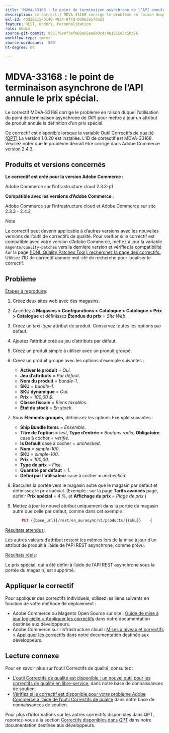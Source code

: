 ```yaml
---
title: "MDVA-33168 : le point de terminaison asynchrone de l’API annule la définition du prix spécial"
description: Le correctif MDVA-33168 corrige le problème en raison duquel l’utilisation du point de terminaison asynchrone de l’API pour mettre à jour un attribut de produit annule la définition d’un prix spécial.
exl-id: 4dd26215-b140-4924-8f4d-0d062e5fda2d
feature: REST, Orders, Personalization
role: Admin
source-git-commit: 958179e0f3efe08e65ea8b0c4c4e1015e3c5bb76
workflow-type: tm+mt
source-wordcount: '509'
ht-degree: 0%

---
```


# MDVA-33168 : le point de terminaison asynchrone de l’API annule le prix spécial.

Le correctif MDVA-33168 corrige le problème en raison duquel l’utilisation du point de terminaison asynchrone de l’API pour mettre à jour un attribut de produit annule la définition d’un prix spécial.

Ce correctif est disponible lorsque la variable [Outil Correctifs de qualité (QPT)](/help/announcements/adobe-commerce-announcements/magento-quality-patches-released-new-tool-to-self-serve-quality-patches.md) La version 1.0.20 est installée. L’ID de correctif est MDVA-33168. Veuillez noter que le problème devrait être corrigé dans Adobe Commerce version 2.4.3.

## Produits et versions concernés

**Le correctif est créé pour la version Adobe Commerce :**

Adobe Commerce sur l’infrastructure cloud 2.3.3-p1

**Compatible avec les versions d’Adobe Commerce :**

Adobe Commerce sur l’infrastructure cloud et Adobe Commerce sur site 2.3.3 - 2.4.2

>[!NOTE]
>
>Le correctif peut devenir applicable à d’autres versions avec les nouvelles versions de l’outil de correctifs de qualité. Pour vérifier si le correctif est compatible avec votre version d’Adobe Commerce, mettez à jour la variable `magento/quality-patches` vers la dernière version et vérifiez la compatibilité sur la page [[!DNL Quality Patches Tool]: recherchez la page des correctifs.](https://devdocs.magento.com/quality-patches/tool.html#patch-grid). Utilisez l’ID de correctif comme mot-clé de recherche pour localiser le correctif.

## Problème

<u>Étapes à reproduire</u>:

1. Créez deux sites web avec des magasins.
1. Accédez à **Magasins > Configurations > Catalogue > Catalogue > Prix > Catalogue** et définissez **Étendue du prix** = *Site Web*.
1. Créez un *text-type* attribut de produit. Conservez toutes les options par défaut.
1. Ajoutez l’attribut créé au jeu d’attributs par défaut.
1. Créez un produit simple à utiliser avec un produit groupé.
1. Créez un produit groupé avec les options d’exemple suivantes :
   * **Activer le produit** = *Oui*.
   * **Jeu d’attributs** = *Par défaut*.
   * **Nom du produit** = *bundle-1*.
   * **SKU** = *bundle-1*.
   * **SKU dynamique** = *Oui*.
   * **Prix** = *100,00 $*.
   * **Classe fiscale** = *Biens taxables*.
   * **État du stock** = *En stock*.
1. Sous **Éléments groupés**, définissez les options Exemple suivantes :
   * **Ship Bundle Items** = *Ensemble*.
   * **Titre de l’option** = *test*, **Type d’entrée** = *Boutons radio*, **Obligatoire** case à cocher = *vérifié*.
   * **Is Default** case à cocher = *unchecked*.
   * **Nom** = *simple-100*.
   * **SKU** = *simple-100*.
   * **Prix** = *100,00*.
   * **Type de prix** = *Fixe*.
   * **Quantité par défaut** = *1*.
   * **Défini par l’utilisateur** case à cocher = *unchecked*.
1. Basculez la portée vers le magasin autre que le magasin par défaut et définissez le prix spécial. (Exemple : sur la page **Tarifs avancés** page, définir **Prix spécial** = *4 %*, et **Affichage du prix** = *Plage de prix*.)
1. Mettez à jour le nouvel attribut uniquement dans la portée de magasin autre que celle par défaut, comme dans cet exemple :

   ```php
       PUT {{base_url}}/rest/en_au/async/V1/products/{{sku}}    {        "product": {            "custom_attributes": [                {                    "attribute_code": "text_attr",                    "value": 21                                   }            ]                    }    }
   ```

<u>Résultats attendus</u>:

Les autres valeurs d’attribut restent les mêmes lors de la mise à jour d’un attribut de produit à l’aide de l’API REST asynchrone, comme prévu.

<u>Résultats réels</u>:

Le prix spécial, qui a été défini à l’aide de l’API REST asynchrone sous la portée du magasin, est supprimé.

## Appliquer le correctif

Pour appliquer des correctifs individuels, utilisez les liens suivants en fonction de votre méthode de déploiement :

* Adobe Commerce ou Magento Open Source sur site : [Guide de mise à jour logicielle > Appliquer les correctifs](https://devdocs.magento.com/guides/v2.4/comp-mgr/patching/mqp.html) dans notre documentation destinée aux développeurs.
* Adobe Commerce sur l’infrastructure cloud : [Mises à niveau et correctifs > Appliquer les correctifs](https://devdocs.magento.com/cloud/project/project-patch.html) dans notre documentation destinée aux développeurs.

## Lecture connexe

Pour en savoir plus sur l’outil Correctifs de qualité, consultez :

* [L’outil Correctifs de qualité est disponible : un nouvel outil pour les correctifs de qualité en libre-service.](/help/announcements/adobe-commerce-announcements/magento-quality-patches-released-new-tool-to-self-serve-quality-patches.md) dans notre base de connaissances de soutien.
* [Vérifiez si le correctif est disponible pour votre problème Adobe Commerce à l’aide de l’outil Correctifs de qualité](/help/support-tools/patches-available-in-qpt-tool/check-patch-for-magento-issue-with-magento-quality-patches.md) dans notre base de connaissances de soutien.

Pour plus d’informations sur les autres correctifs disponibles dans QPT, reportez-vous à la section [Correctifs disponibles dans QPT](https://devdocs.magento.com/quality-patches/tool.html#patch-grid) dans notre documentation destinée aux développeurs.
